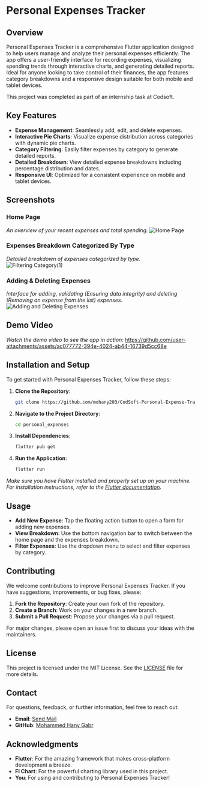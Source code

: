 # Personal Expenses Tracker

## Overview

Personal Expenses Tracker is a comprehensive Flutter application designed to help users manage and analyze their personal expenses efficiently. The app offers a user-friendly interface for recording expenses, visualizing spending trends through interactive charts, and generating detailed reports. Ideal for anyone looking to take control of their finances, the app features category breakdowns and a responsive design suitable for both mobile and tablet devices. 

This project was completed as part of an internship task at Codsoft.

## Key Features

- **Expense Management**: Seamlessly add, edit, and delete expenses.
- **Interactive Pie Charts**: Visualize expense distribution across categories with dynamic pie charts.
- **Category Filtering**: Easily filter expenses by category to generate detailed reports.
- **Detailed Breakdown**: View detailed expense breakdowns including percentage distribution and dates.
- **Responsive UI**: Optimized for a consistent experience on mobile and tablet devices.

## Screenshots

### Home Page
*An overview of your recent expenses and total spending.*
![Home Page](https://github.com/user-attachments/assets/78586ae6-6340-4017-8376-74a4d9274c04)

### Expenses Breakdown Categorized By Type
*Detailed breakdown of expenses categorized by type.*
![Filtering Category(1)](https://github.com/user-attachments/assets/399be91c-b8ee-4791-a6d6-092df1bf5771)

### Adding & Deleting Expenses
*Interface for adding, validating (Ensuring data integrity) and deleting (Removing an expense from the list) expenses.*
![Adding and Deleting Expenses](https://github.com/user-attachments/assets/8ba7cc60-da51-45ce-9885-2616a32a8aa9)

## Demo Video
*Watch the demo video to see the app in action:*
https://github.com/user-attachments/assets/ac077772-394e-4024-ab44-16739d5cc68e

## Installation and Setup

To get started with Personal Expenses Tracker, follow these steps:

1. **Clone the Repository**:
   ```bash
   git clone https://github.com/mohany203/CodSoft-Personal-Expense-Tracker
   ```

2. **Navigate to the Project Directory**:
   ```bash
   cd personal_expenses
   ```

3. **Install Dependencies**:
   ```bash
   flutter pub get
   ```

4. **Run the Application**:
   ```bash
   flutter run
   ```

*Make sure you have Flutter installed and properly set up on your machine. For installation instructions, refer to the [Flutter documentation](https://flutter.dev/docs/get-started/install).*

## Usage

- **Add New Expense**: Tap the floating action button to open a form for adding new expenses.
- **View Breakdown**: Use the bottom navigation bar to switch between the home page and the expenses breakdown.
- **Filter Expenses**: Use the dropdown menu to select and filter expenses by category.

## Contributing

We welcome contributions to improve Personal Expenses Tracker. If you have suggestions, improvements, or bug fixes, please:

1. **Fork the Repository**: Create your own fork of the repository.
2. **Create a Branch**: Work on your changes in a new branch.
3. **Submit a Pull Request**: Propose your changes via a pull request.

For major changes, please open an issue first to discuss your ideas with the maintainers.

## License

This project is licensed under the MIT License. See the [LICENSE](LICENSE.md) file for more details.

## Contact

For questions, feedback, or further information, feel free to reach out:

- **Email**: [Send Mail](mailto:mohammed.hany1980@gmail.com)
- **GitHub**: [Mohammed Hany Gabr](https://github.com/mohany203)

## Acknowledgments

- **Flutter**: For the amazing framework that makes cross-platform development a breeze.
- **Fl Chart**: For the powerful charting library used in this project.
- **You**: For using and contributing to Personal Expenses Tracker!
